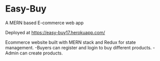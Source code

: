 # Easy-Buy
A MERN based E-commerce web app 

Deployed at https://easy-buy17.herokuapp.com/

Ecommerce website built with MERN stack and Redux for state management.
-Buyers can register and login to buy different products.
-Admin can create products.
